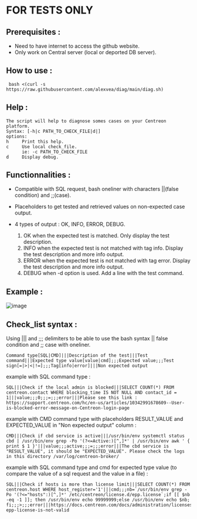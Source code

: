 # FOR TESTS ONLY

## Prerequisites :

* Need to have internet to access the github website.
* Only work on Central server (local or deported DB server).

## How to use : 
```
 bash <(curl -s https://raw.githubusercontent.com/alexvea/diag/main/diag.sh)
```
## Help :
```
The script will help to diagnose somes cases on your Centreon platform.
Syntax: [-h|c PATH_TO_CHECK_FILE|d|]
options:
h     Print this help.
c     Use local check_file.
      ie: -c PATH_TO_CHECK_FILE
d     Display debug.

```

## Functionnalities :

* Compatible with SQL request, bash oneliner with characters ||(false condition) and ;;(case).
* Placeholders to get tested and retrieved values on non-expected case output.
* 4 types of output : OK, INFO, ERROR, DEBUG.

  1. OK when the expected test is matched. Only display the test description.
  2. INFO when the expected test is not matched with tag info. Display the test description and more info output.
  3. ERROR when the expected test is not matched with tag error. Display the test description and more info output.
  4. DEBUG when -d option is used. Add a line with the test command.
 

## Example :
![image](https://github.com/alexvea/diag/assets/35368807/726d4978-ba46-44d5-bc5b-2baa0bde74d5)

## Check_list syntax :

Using ||| and ;;; delimiters to be able to use the bash syntax || false condition and ;; case with oneliner.  

```
Command type[SQL|CMD]|||Description of the test|||Test command|||Expected type value[value|cmd];;;Expected value;;;Test sign[=|>|<|!=];;;Tag[info|error]|||Non expected output
```
example with SQL command type :
```
SQL|||Check if the local admin is blocked|||SELECT COUNT(*) FROM centreon.contact WHERE blocking_time IS NOT NULL AND contact_id = 1|||value;;;0;;;=;;;error|||Please see this link : https://support.centreon.com/hc/en-us/articles/10342991678609--User-is-blocked-error-message-on-Centreon-login-page
```
example with CMD command type with placeholders RESULT_VALUE and EXPECTED_VALUE in "Non expected output" column : 
```
CMD|||Check if cbd service is active|||/usr/bin/env systemctl status cbd | /usr/bin/env grep -Po '(?<=Active:)[^,]*' | /usr/bin/env awk ' { print $ 1 }'|||value;;;active;;;=;;;error|||The cbd service is "RESULT_VALUE", it should be "EXPECTED_VALUE". Please check the logs in this directory /var/log/centreon-broker/
```
example with SQL command type and cmd for expected type value (to compare the value of a sql request and the value in a file) :
```
SQL|||Check if hosts is more than license limit|||SELECT COUNT(*) FROM centreon.host WHERE host_register='1'|||cmd;;;nb=`/usr/bin/env grep -Po '(?<="hosts":)[^,]*' /etc/centreon/license.d/epp.license`;if [[ $nb -eq -1 ]]; then /usr/bin/env echo 99999999;else /usr/bin/env echo $nb; fi;;;>;;;error|||https://docs.centreon.com/docs/administration/licenses/#your-epp-license-is-not-valid
```



